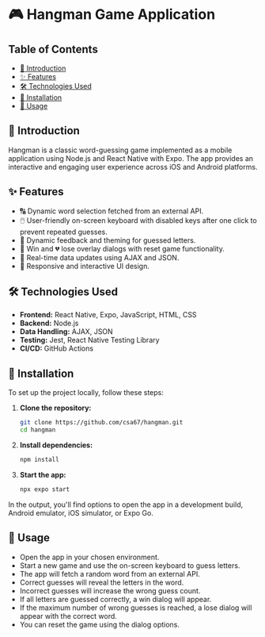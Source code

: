 # 🎮 Hangman Game Application

## Table of Contents
- [📖 Introduction](#introduction)
- [✨ Features](#features)
- [🛠️ Technologies Used](#technologies-used)
- [🚀 Installation](#installation)
- [📱 Usage](#usage)

## 📖 Introduction
Hangman is a classic word-guessing game implemented as a mobile application using Node.js and React Native with Expo. The app provides an interactive and engaging user experience across iOS and Android platforms.

## ✨ Features
- 🔠 Dynamic word selection fetched from an external API.
- 🖱️ User-friendly on-screen keyboard with disabled keys after one click to prevent repeated guesses.
- 🎨 Dynamic feedback and theming for guessed letters.
- 🎉 Win and 💔 lose overlay dialogs with reset game functionality.
- 📡 Real-time data updates using AJAX and JSON.
- 📱 Responsive and interactive UI design.

## 🛠️ Technologies Used
- **Frontend:** React Native, Expo, JavaScript, HTML, CSS
- **Backend:** Node.js
- **Data Handling:** AJAX, JSON
- **Testing:** Jest, React Native Testing Library
- **CI/CD:** GitHub Actions

## 🚀 Installation
To set up the project locally, follow these steps:

1. **Clone the repository:**
   ```bash
   git clone https://github.com/csa67/hangman.git
   cd hangman
   ```

2. **Install dependencies:**
   ```bash
   npm install
   ```

3. **Start the app:**
   ```bash
   npx expo start
   ```

In the output, you'll find options to open the app in a development build, Android emulator, iOS simulator, or Expo Go.

## 📱 Usage
- Open the app in your chosen environment.
- Start a new game and use the on-screen keyboard to guess letters.
- The app will fetch a random word from an external API.
- Correct guesses will reveal the letters in the word.
- Incorrect guesses will increase the wrong guess count.
- If all letters are guessed correctly, a win dialog will appear.
- If the maximum number of wrong guesses is reached, a lose dialog will appear with the correct word.
- You can reset the game using the dialog options.
